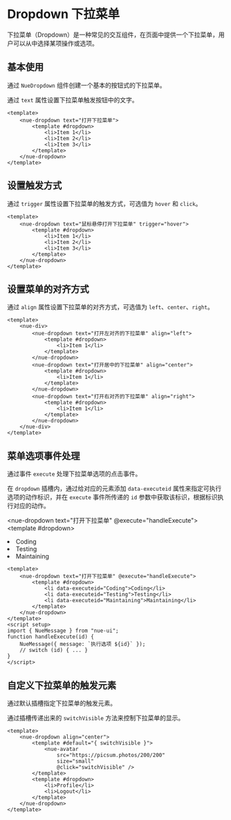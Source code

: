 <script setup>
import { NueMessage } from 'nue-ui'

function handleExecute(id) {
    NueMessage({ message: `执行选项 ${id}`});
}
</script>

# Dropdown 下拉菜单

下拉菜单（Dropdown）是一种常见的交互组件，在页面中提供一个下拉菜单，用户可以从中选择某项操作或选项。

## 基本使用

通过 `NueDropdown` 组件创建一个基本的按钮式的下拉菜单。

通过 `text` 属性设置下拉菜单触发按钮中的文字。

<nue-dropdown text="打开下拉菜单">
    <template #dropdown>
        <li>Item 1</li>
        <li>Item 2</li>
        <li>Item 3</li>
    </template>
</nue-dropdown>

```vue
<template>
    <nue-dropdown text="打开下拉菜单">
        <template #dropdown>
            <li>Item 1</li>
            <li>Item 2</li>
            <li>Item 3</li>
        </template>
    </nue-dropdown>
</template>
```

## 设置触发方式

通过 `trigger` 属性设置下拉菜单的触发方式，可选值为 `hover` 和 `click`。

<nue-dropdown text="鼠标悬停打开下拉菜单" trigger="hover">
    <template #dropdown>
        <li>Item 1</li>
        <li>Item 2</li>
        <li>Item 3</li>
    </template>
</nue-dropdown>

```vue
<template>
    <nue-dropdown text="鼠标悬停打开下拉菜单" trigger="hover">
        <template #dropdown>
            <li>Item 1</li>
            <li>Item 2</li>
            <li>Item 3</li>
        </template>
    </nue-dropdown>
</template>
```

## 设置菜单的对齐方式

通过 `align` 属性设置下拉菜单的对齐方式，可选值为 `left`、`center`、`right`。

<nue-div>
    <nue-dropdown text="打开左对齐的下拉菜单" align="left">
        <template #dropdown>
            <li>Item 1</li>
        </template>
    </nue-dropdown>
    <nue-dropdown text="打开居中的下拉菜单" align="center">
        <template #dropdown>
            <li>Item 1</li>
        </template>
    </nue-dropdown>
    <nue-dropdown text="打开右对齐的下拉菜单" align="right">
        <template #dropdown>
            <li>Item 1</li>
        </template>
    </nue-dropdown>
</nue-div>

```vue
<template>
    <nue-div>
        <nue-dropdown text="打开左对齐的下拉菜单" align="left">
            <template #dropdown>
                <li>Item 1</li>
            </template>
        </nue-dropdown>
        <nue-dropdown text="打开居中的下拉菜单" align="center">
            <template #dropdown>
                <li>Item 1</li>
            </template>
        </nue-dropdown>
        <nue-dropdown text="打开右对齐的下拉菜单" align="right">
            <template #dropdown>
                <li>Item 1</li>
            </template>
        </nue-dropdown>
    </nue-div>
</template>
```

## 菜单选项事件处理

通过事件 `execute` 处理下拉菜单选项的点击事件。

在 `dropdown` 插槽内，通过给对应的元素添加 `data-executeid` 属性来指定可执行选项的动作标识，并在 `execute` 事件所传递的 `id` 参数中获取该标识，根据标识执行对应的动作。

<nue-dropdown text="打开下拉菜单" @execute="handleExecute">
<template #dropdown>
<li data-executeid="Coding">Coding</li>
<li data-executeid="Testing">Testing</li>
<li data-executeid="Maintaining">Maintaining</li>
</template>
</nue-dropdown>

```vue
<template>
    <nue-dropdown text="打开下拉菜单" @execute="handleExecute">
        <template #dropdown>
            <li data-executeid="Coding">Coding</li>
            <li data-executeid="Testing">Testing</li>
            <li data-executeid="Maintaining">Maintaining</li>
        </template>
    </nue-dropdown>
</template>
<script setup>
import { NueMessage } from "nue-ui";
function handleExecute(id) {
    NueMessage({ message: `执行选项 ${id}` });
    // switch (id) { ... }
}
</script>
```

## 自定义下拉菜单的触发元素

通过默认插槽指定下拉菜单的触发元素。

通过插槽传递出来的 `switchVisible` 方法来控制下拉菜单的显示。

<nue-dropdown align="center">
    <template #default="{ switchVisible }">
        <nue-avatar
            src="https://picsum.photos/200/200"
            size="small"
            @click="switchVisible" />
    </template>
    <template #dropdown>
        <li>Profile</li>
        <li>Logout</li>
    </template>
</nue-dropdown>

```vue
<template>
    <nue-dropdown align="center">
        <template #default="{ switchVisible }">
            <nue-avatar
                src="https://picsum.photos/200/200"
                size="small"
                @click="switchVisible" />
        </template>
        <template #dropdown>
            <li>Profile</li>
            <li>Logout</li>
        </template>
    </nue-dropdown>
</template>
```
